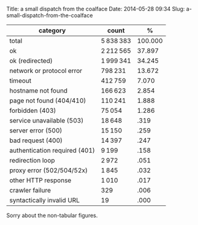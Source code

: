 Title: a small dispatch from the coalface
Date: 2014-05-28 09:34
Slug: a-small-dispatch-from-the-coalface

<style scoped>td:first-child { text-align: left }</style>

<table>
<thead>
<tr><th>category<th>count<th>%
</thead>
<tr><td>total<td>5 838 383<td>100.000
<tr><td>ok<td>2 212 565<td>37.897
<tr><td>ok (redirected)<td>1 999 341<td>34.245
<tr><td>network or protocol error<td>798 231<td>13.672
<tr><td>timeout<td>412 759<td>7.070
<tr><td>hostname not found<td>166 623<td>2.854
<tr><td>page not found (404/410)<td>110 241<td>1.888
<tr><td>forbidden (403)<td>75 054<td>1.286
<tr><td>service unavailable (503)<td>18 648<td>.319
<tr><td>server error (500)<td>15 150<td>.259
<tr><td>bad request (400)<td>14 397<td>.247
<tr><td>authentication required (401)<td>9 199<td>.158
<tr><td>redirection loop<td>2 972<td>.051
<tr><td>proxy error (502/504/52x)<td>1 845<td>.032
<tr><td>other HTTP response<td>1 010<td>.017
<tr><td>crawler failure<td>329<td>.006
<tr><td>syntactically invalid URL<td>19<td>.000
</table>

Sorry about the non-tabular figures.
